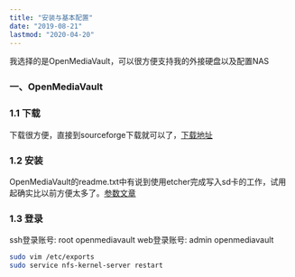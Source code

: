 ```yaml
---
title: "安装与基本配置"
date: "2019-08-21"
lastmod: "2020-04-20"
---
```


我选择的是OpenMediaVault，可以很方便支持我的外接硬盘以及配置NAS



### 一、OpenMediaVault



### 1.1 下载

下载很方便，直接到sourceforge下载就可以了，[下载地址](https://sourceforge.net/projects/openmediavault/files/Raspberry%20Pi%20images/)

### 1.2 安装

OpenMediaVault的readme.txt中有说到使用etcher完成写入sd卡的工作，试用起确实比以前方便太多了。[参数文章](https://lazymanjoe.wordpress.com/2017/04/10/installing-a-nas-on-a-raspberry-pi-openmediavault/)

### 1.3 登录

ssh登录账号: root openmediavault
web登录账号: admin openmediavault



```bash
sudo vim /etc/exports
sudo service nfs-kernel-server restart
```

